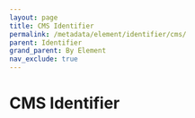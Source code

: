 ```yaml
---
layout: page
title: CMS Identifier
permalink: /metadata/element/identifier/cms/
parent: Identifier
grand_parent: By Element
nav_exclude: true
---
```


# CMS Identifier